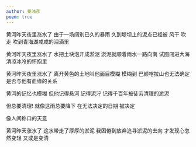 ```yaml
---
author: 秦沛彦
poem: true
---
```


黄河昨天夜里涨水了
由于一场阔别已久的暴雨
久到堤坝上的泥点已经被
风干
吹走
吹到青海湖咸咸的泪滴里

黄河昨天夜里涨水了
水把土块泡开成淤泥
淤泥就顺着雨水一路向南
试图闯进大海清凉冰冷的怀抱里

黄河昨天夜里涨水了
离开黄色的土地叫他面目模糊
模糊到
巴颜喀拉山也无法确定
是否与他有血缘的关系

黄河的记忆也模糊
但他记得悬河
记得泥泞
记得千百年被徒劳清理的淤泥

但总要清理!
就像这雨总要降下
在无法决定的日期
被决定

像人间称口的天意 

黄河昨天涨水了
这水带走了厚厚的淤泥
我困倦到放弃追寻淤泥的去向
才发现心忽然变轻
又或是变清
